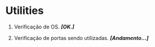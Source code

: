 # Utilities
<ol>
<li><p>Verificação de OS.    <i><b>[OK.]</b></i></p></li>
<li><p>Verificação de portas sendo utilizadas.    <i><b>[Andamento...]</b></i></p></li>
</ol>
